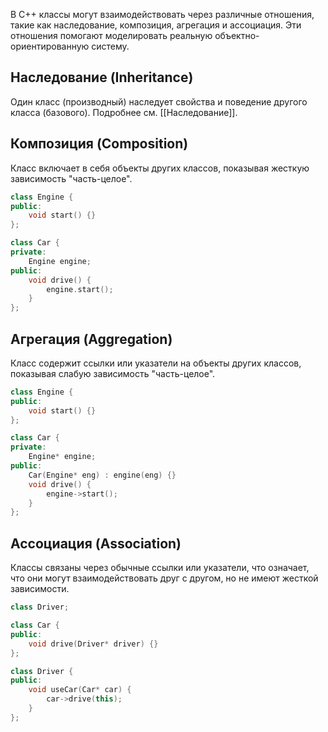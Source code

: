 В C++ классы могут взаимодействовать через различные отношения, такие как наследование, композиция, агрегация и ассоциация. Эти отношения помогают моделировать реальную объектно-ориентированную систему.

## Наследование (Inheritance)

Один класс (производный) наследует свойства и поведение другого класса (базового). Подробнее см. [[Наследование]].

## Композиция (Composition)

 Класс включает в себя объекты других классов, показывая жесткую зависимость "часть-целое".

   ```cpp
   class Engine {
   public:
       void start() {}
   };

   class Car {
   private:
       Engine engine;
   public:
       void drive() {
           engine.start();
       }
   };
   ```

## Агрегация (Aggregation)

Класс содержит ссылки или указатели на объекты других классов, показывая слабую зависимость "часть-целое".

   ```cpp
   class Engine {
   public:
       void start() {}
   };

   class Car {
   private:
       Engine* engine;
   public:
       Car(Engine* eng) : engine(eng) {}
       void drive() {
           engine->start();
       }
   };
   ```

## Ассоциация (Association)

Классы связаны через обычные ссылки или указатели, что означает, что они могут взаимодействовать друг с другом, но не имеют жесткой зависимости.

   ```cpp
   class Driver;

   class Car {
   public:
       void drive(Driver* driver) {}
   };

   class Driver {
   public:
       void useCar(Car* car) {
           car->drive(this);
       }
   };
   ```
